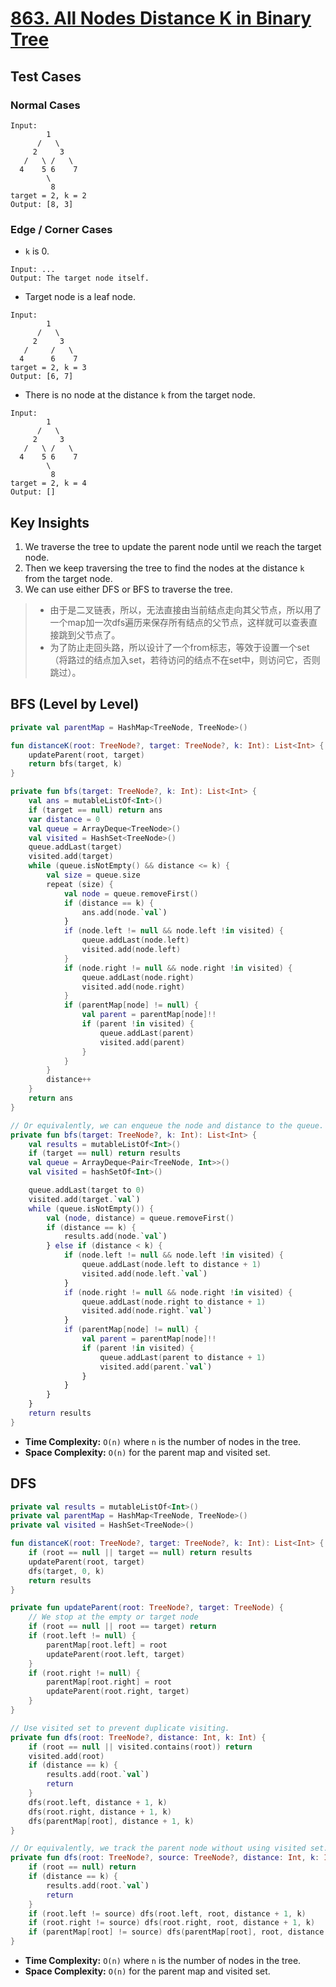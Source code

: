 # [863. All Nodes Distance K in Binary Tree](https://leetcode.com/problems/all-nodes-distance-k-in-binary-tree/)

## Test Cases
### Normal Cases
```
Input: 
        1
      /   \
     2     3
   /   \ /   \
  4    5 6    7
        \
         8
target = 2, k = 2
Output: [8, 3]
```
### Edge / Corner Cases
* `k` is 0.
```
Input: ...
Output: The target node itself. 
```
* Target node is a leaf node.
```
Input: 
        1
      /   \
     2     3
   /     /   \
  4      6    7
target = 2, k = 3
Output: [6, 7]
```
* There is no node at the distance `k` from the target node.
```
Input: 
        1
      /   \
     2     3
   /   \ /   \
  4    5 6    7
        \
         8
target = 2, k = 4
Output: []
```

## Key Insights
1. We traverse the tree to update the parent node until we reach the target node.
2. Then we keep traversing the tree to find the nodes at the distance `k` from the target node.
3. We can use either DFS or BFS to traverse the tree.

> - 由于是二叉链表，所以，无法直接由当前结点走向其父节点，所以用了一个map加一次dfs遍历来保存所有结点的父节点，这样就可以查表直接跳到父节点了。
> - 为了防止走回头路，所以设计了一个from标志，等效于设置一个set（将路过的结点加入set，若待访问的结点不在set中，则访问它，否则跳过）。

## BFS (Level by Level)
```kotlin
private val parentMap = HashMap<TreeNode, TreeNode>()

fun distanceK(root: TreeNode?, target: TreeNode?, k: Int): List<Int> {
    updateParent(root, target)
    return bfs(target, k)
}

private fun bfs(target: TreeNode?, k: Int): List<Int> {
    val ans = mutableListOf<Int>()
    if (target == null) return ans
    var distance = 0
    val queue = ArrayDeque<TreeNode>()
    val visited = HashSet<TreeNode>()
    queue.addLast(target)
    visited.add(target)
    while (queue.isNotEmpty() && distance <= k) {
        val size = queue.size
        repeat (size) {
            val node = queue.removeFirst()
            if (distance == k) {
                ans.add(node.`val`)
            }
            if (node.left != null && node.left !in visited) {
                queue.addLast(node.left)
                visited.add(node.left)
            }
            if (node.right != null && node.right !in visited) {
                queue.addLast(node.right)
                visited.add(node.right)
            }
            if (parentMap[node] != null) {
                val parent = parentMap[node]!!
                if (parent !in visited) {
                    queue.addLast(parent)
                    visited.add(parent)
                }
            }
        }
        distance++
    }
    return ans
}

// Or equivalently, we can enqueue the node and distance to the queue.
private fun bfs(target: TreeNode?, k: Int): List<Int> {
    val results = mutableListOf<Int>()
    if (target == null) return results
    val queue = ArrayDeque<Pair<TreeNode, Int>>()
    val visited = hashSetOf<Int>()

    queue.addLast(target to 0)
    visited.add(target.`val`)
    while (queue.isNotEmpty()) {
        val (node, distance) = queue.removeFirst()
        if (distance == k) {
            results.add(node.`val`)
        } else if (distance < k) {
            if (node.left != null && node.left !in visited) {
                queue.addLast(node.left to distance + 1)
                visited.add(node.left.`val`)
            }
            if (node.right != null && node.right !in visited) {
                queue.addLast(node.right to distance + 1)
                visited.add(node.right.`val`)
            }
            if (parentMap[node] != null) {
                val parent = parentMap[node]!!
                if (parent !in visited) {
                    queue.addLast(parent to distance + 1)
                    visited.add(parent.`val`)
                }
            }
        }
    }
    return results
}
```

* **Time Complexity:** `O(n)` where `n` is the number of nodes in the tree.
* **Space Complexity:** `O(n)` for the parent map and visited set.

## DFS
```kotlin
private val results = mutableListOf<Int>()
private val parentMap = HashMap<TreeNode, TreeNode>()
private val visited = HashSet<TreeNode>()

fun distanceK(root: TreeNode?, target: TreeNode?, k: Int): List<Int> {
    if (root == null || target == null) return results
    updateParent(root, target)
    dfs(target, 0, k)
    return results
}

private fun updateParent(root: TreeNode?, target: TreeNode) {
    // We stop at the empty or target node
    if (root == null || root == target) return
    if (root.left != null) {
        parentMap[root.left] = root
        updateParent(root.left, target)
    }    
    if (root.right != null) {
        parentMap[root.right] = root
        updateParent(root.right, target)
    }
}

// Use visited set to prevent duplicate visiting.
private fun dfs(root: TreeNode?, distance: Int, k: Int) {
    if (root == null || visited.contains(root)) return
    visited.add(root)
    if (distance == k) {
        results.add(root.`val`)
        return
    }
    dfs(root.left, distance + 1, k)
    dfs(root.right, distance + 1, k)
    dfs(parentMap[root], distance + 1, k)
}

// Or equivalently, we track the parent node without using visited set.
private fun dfs(root: TreeNode?, source: TreeNode?, distance: Int, k: Int) {
    if (root == null) return 
    if (distance == k) {
        results.add(root.`val`)
        return
    }
    if (root.left != source) dfs(root.left, root, distance + 1, k)
    if (root.right != source) dfs(root.right, root, distance + 1, k)
    if (parentMap[root] != source) dfs(parentMap[root], root, distance + 1, k)
}
```

* **Time Complexity:** `O(n)` where `n` is the number of nodes in the tree.
* **Space Complexity:** `O(n)` for the parent map and visited set.